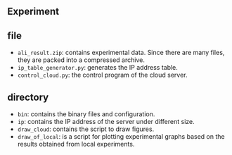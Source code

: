 

## Experiment

## file
- `ali_result.zip`: contains experimental data. Since there are many files, they are packed into a compressed archive.
- `ip_table_generator.py`: generates the IP address table.
- `control_cloud.py`: the control program of the cloud server.

## directory
- `bin`: contains the binary files and configuration.
- `ip`: contains the IP address of the server under different size.
- `draw_cloud`: contains the script to draw figures.
- `draw_of_local`: is a script for plotting experimental graphs based on the results obtained from local experiments.




